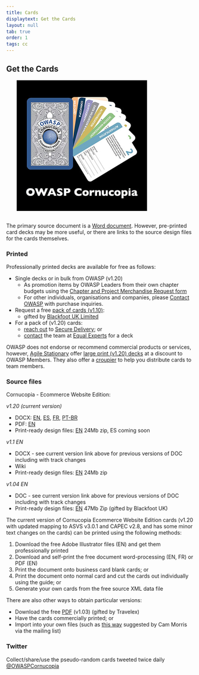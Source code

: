 ```yaml
---
title: Cards
displaytext: Get the Cards
layout: null
tab: true
order: 1
tags: cc
---
```


## Get the Cards

<img src="assets/images/Cornucopia-square-logo-350.jpg" alt="OWASP Cornucopia deck and cards" class="fa-pull-right" style="margin:0 0 1em 2em;">

The primary source document is a [Word document](https://github.com/OWASP/www-project-cornucopia/tree/master/assets/files/ecommerce/EN). However, pre-printed card decks may be more useful, or there are links to the source design files for the cards themselves.

### Printed

Professionally printed decks are available for free as follows:

* Single decks or in bulk from OWASP (v1.20)
  * As promotion items by OWASP Leaders from their own chapter budgets using the [Chapter and Project Merchandise Request form](https://docs.google.com/a/owasp.org/forms/d/e/1FAIpQLSez9mV97HuqvYhCldE2hYhX3UjQM1oO5bLy44HkOZSpni0OzQ/viewform?formkey=dF85bGtvdWdrd2JjYldNZ1gxSkJxaEE6MQ)
  * For other individuals, organisations and companies, please [Contact OWASP](https://contact.owasp.org) with purchase inquiries.
* Request a free [pack of cards (v1.10)](http://blackfootuk.com/cornucopia/receive-a-set-of-cards/):
  * gifted by [Blackfoot UK Limited](http://blackfootuk.com/)
* For a pack of (v1.20) cards:
  * [reach out](mailto:cornucopia@securedelivery.io?subject=Cornucopia) to [Secure Delivery](https://securedelivery.io); or 
  * [contact](mailto:kcollier@equalexperts.com?subject=Cornucopia) the team at [Equal Experts](https://www.equalexperts.com/) for a deck 

OWASP does not endorse or recommend commercial products or services, however, [Agile Stationary](https://agilestationery.co.uk/) offer [large print (v1.20) decks](https://agilestationery.co.uk/products/owasp-cornucopia-card-deck-ecommerce-website-edition) at a discount to OWASP Members. They also offer a [croupier](https://croupier.agilestationery.co.uk/) to help you distribute cards to team members.

### Source files

Cornucopia - Ecommerce Website Edition:

*v1.20 (current version)*
  * DOCX: [EN](https://github.com/OWASP/www-project-cornucopia/tree/master/assets/files/ecommerce/EN), [ES](https://github.com/OWASP/www-project-cornucopia/tree/master/assets/files/ecommerce/ES), [FR](https://github.com/grandtom/OWASP-Cornucopia-Translate-Cards---FR), [PT-BR](https://github.com/wagnerfusca/OWASP-Cornucopia-Translate-Cards---PT)
  * PDF: [EN](assets/files/Owasp-cornucopia-ecommerce_website-EN.pdf)
  * Print-ready design files: [EN](https://drive.google.com/open?id=0ByNJ8mfWALwjNXpQMUNBYnJsT2QyQ0lkb3VNX1BCM3JLNlBZ) 24Mb zip, ES coming soon

*v1.1 EN*
 * DOCX - see current version link above for previous versions of DOC including with track changes
 * Wiki
 * Print-ready design files: [EN](https://drive.google.com/open?id=0ByNJ8mfWALwjb283ZE5GNmFMM2FGWGl2WC14aDJDQ0ZsNk00) 24Mb zip

*v1.04 EN*
 * DOC - see current version link above for previous versions of DOC including with track changes
 * Print-ready design files: [EN](https://4ed64fe7f7e3f627b8d0-bc104063a9fe564c2d8a75b1e218477a.ssl.cf2.rackcdn.com/cornucopia-ecom-1v04-blackfoot.zip) 47Mb Zip (gifted by Blackfoot UK) 

The current version of Cornucopia Ecommerce Website Edition cards (v1.20 with updated mapping to ASVS v3.0.1 and CAPEC v2.8, and has some minor text changes on the cards) can be printed using the following methods:

1. Download the free Adobe Illustrator files (EN) and get them professionally printed
1. Download and self-print the free document word-processing (EN, FR) or PDF (EN)
 1. Print the document onto business card blank cards; or
 1. Print the document onto normal card and cut the cards out individually using the guide; or
1. Generate your own cards from the free source XML data file

There are also other ways to obtain particular versions:

* Download the free [PDF](assets/files/Owasp_cornucopia_printreadyimages-1v03.zip) (v1.03) (gifted by Travelex)
 * Have the cards commercially printed; or
 * Import into your own files (such as [this way](http://lists.owasp.org/pipermail/owasp_cornucopia/2014-January/000018.html) suggested by Cam Morris via the mailing list)

### Twitter

Collect/share/use the pseudo-random cards tweeted twice daily [@OWASPCornucopia](https://twitter.com/OWASPCornucopia)




